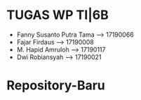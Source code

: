 # TUGAS WP TI|6B

- Fanny Susanto Putra Tama --> 17190066
- Fajar Firdaus            --> 17190008
- M. Hapid Amruloh         --> 17190117
- Dwi Robiansyah           --> 17190021
# Repository-Baru
